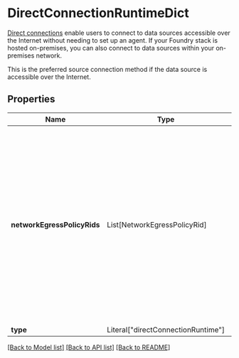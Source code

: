 # DirectConnectionRuntimeDict

[Direct connections](/docs/foundry/data-connection/core-concepts/#direct-connection) enable users to connect
to data sources accessible over the Internet without needing to set up an agent. If your Foundry stack is
hosted on-premises, you can also connect to data sources within your on-premises network.

This is the preferred source connection method if the data source is accessible over the Internet.


## Properties
| Name | Type | Required | Description |
| ------------ | ------------- | ------------- | ------------- |
**networkEgressPolicyRids** | List[NetworkEgressPolicyRid] | Yes | The RIDs of the [network egress policies](/docs/foundry/administration/configure-egress/#network-egress-policies)  configured on the connection. These network egress policies represent the set of external destinations that the connection is allowed to egress to from a Foundry enrollment  |
**type** | Literal["directConnectionRuntime"] | Yes | None |


[[Back to Model list]](../../../../README.md#models-v2-link) [[Back to API list]](../../../../README.md#apis-v2-link) [[Back to README]](../../../../README.md)
